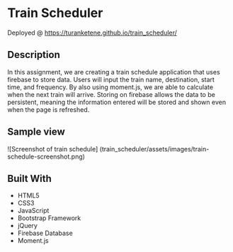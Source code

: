 # Train Scheduler

Deployed @ https://turanketene.github.io/train_scheduler/

## Description
In this assignment, we are creating a train schedule application that uses firebase to store data. Users will input the train name, destination, start time, and frequency. By also using moment.js, we are able to calculate when the next train will arrive. Storing on firebase allows the data to be persistent, meaning the information entered will be stored and shown even when the page is refreshed.

## Sample view

![Screenshot of train schedule]
(train_scheduler/assets/images/train-schedule-screenshot.png)

## Built With

* HTML5
* CSS3
* JavaScript
* Bootstrap Framework
* jQuery
* Firebase Database
* Moment.js
